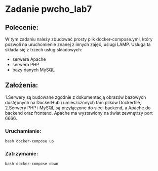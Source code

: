 # Zadanie pwcho_lab7

## Polecenie:

W tym zadaniu należy zbudować prosty plik docker-compose.yml, który
pozwoli na uruchomienie znanej z innych zajęć, uslugi LAMP. 
Usługa ta składa się z trzech usług składowych:
- serwera Apache 
- serwera PHP 
- bazy danych MySQL

## Założenia:

1.Serwery są budowane zgodnie z dokumentacją obrazów bazowych dostępnych na
DockerHub i umieszczonych tam plików Dockerfile,
2.Serwery PHP i MySQL są przyłączone do sieci backend, a Apache do backend oraz
frontend. Apache ma wystawiony na świat zewnętrzy port 6666.

### Uruchamianie:

```bash docker-compose up ```

### Zatrzymanie:

```bash docker-compose down ```
